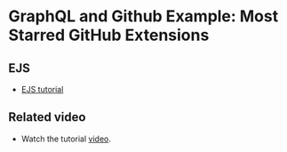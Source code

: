 # GraphQL and Github Example: Most Starred GitHub Extensions

## EJS

* [EJS tutorial](https://www.digitalocean.com/community/tutorials/how-to-use-ejs-to-template-your-node-application)

## Related video

* Watch the tutorial [video](https://youtu.be/YxgNZgOKBzQ).


